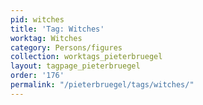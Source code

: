 ```yaml
---
pid: witches
title: 'Tag: Witches'
worktag: Witches
category: Persons/figures
collection: worktags_pieterbruegel
layout: tagpage_pieterbruegel
order: '176'
permalink: "/pieterbruegel/tags/witches/"
---
```

